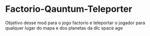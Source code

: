 # Factorio-Qauntum-Teleporter
Objetivo desse mod para o jogo factorio e teleportar o jogador para qualquer lugar do mapa e dos planetas da dlc space age
